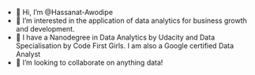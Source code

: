 - 👋 Hi, I’m @Hassanat-Awodipe
- 👀 I’m interested in the application of data analytics for business growth and development. 
- 🌱 I have a Nanodegree in Data Analytics by Udacity and Data Specialisation by Code First Girls. I am also a Google certified Data Analyst
- 💞️ I’m looking to collaborate on anything data!

<!---
Hassanat-Awodipe/Hassanat-Awodipe is a ✨ special ✨ repository because its `README.md` (this file) appears on your GitHub profile.
You can click the Preview link to take a look at your changes.
--->
